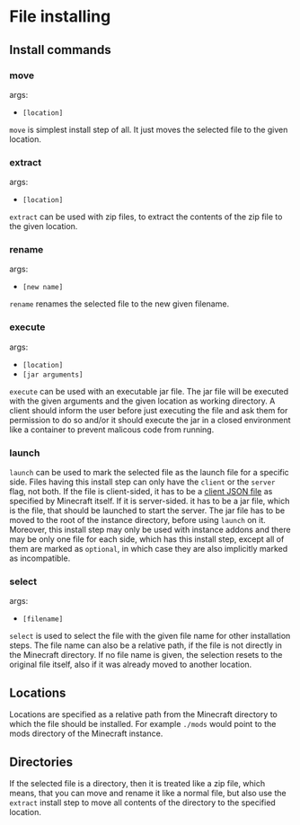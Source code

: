 # File installing

## Install commands

### move
args:
- `[location]`

`move` is simplest install step of all. It just moves the selected file to 
the given location.

### extract
args:
- `[location]`

`extract` can be used with zip files, to extract the contents of the zip file
to the given location.

### rename
args:
- `[new name]`

`rename` renames the selected file to the new given filename.

### execute
args:
- `[location]`
- `[jar arguments]`

`execute` can be used with an executable jar file. The jar file will be executed with the given arguments and 
the given location as working directory. A client should inform the user before just executing the file and
ask them for permission to do so and/or it should execute the jar in a closed environment like a container
to prevent malicous code from running.

### launch

`launch` can be used to mark the selected file as the launch file for a specific side. Files having this
install step can only have the `client` or the `server` flag, not both. If the file is client-sided, it
has to be a [client JSON file](https://minecraft.fandom.com/wiki/Client.json) as specified by Minecraft
itself. If it is server-sided. it has to be a jar file, which is the file, that should be launched to start
the server. The jar file has to be moved to the root of the instance directory, before using `launch` on it.
Moreover, this install step may only be used with instance addons and there may be only one file for each
side, which has this install step, except all of them are marked as `optional`, in which case they are also 
implicitly marked as incompatible.

### select
args:
- `[filename]`

`select` is used to select the file with the given file name for other installation steps.
The file name can also be a relative path, if the file is not directly in the Minecraft directory.
If no file name is given, the selection resets to the original file itself, also if it was already moved to another location.

## Locations

Locations are specified as a relative path from the Minecraft directory to which the file should be installed.
For example `./mods` would point to the mods directory of the Minecraft instance. 

## Directories

If the selected file is a directory, then it is treated like a zip file, which means, that you can move and
rename it like a normal file, but also use the `extract` install step to move all contents of the directory
to the specified location.
